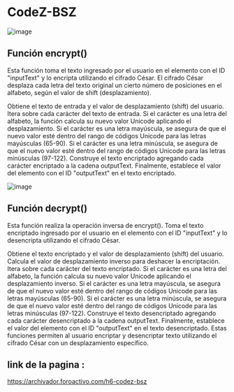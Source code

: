 # CodeZ-BSZ

![image](https://github.com/AvastrOficial/CodeZ-BSZ/assets/91764815/9a07a8a1-63ab-48f2-b633-0958ee140c87)

## Función encrypt()
Esta función toma el texto ingresado por el usuario en el elemento con el ID "inputText" y lo encripta utilizando el cifrado César. El cifrado César desplaza cada letra del texto original un cierto número de posiciones en el alfabeto, según el valor de shift (desplazamiento).

Obtiene el texto de entrada y el valor de desplazamiento (shift) del usuario.
Itera sobre cada carácter del texto de entrada.
Si el carácter es una letra del alfabeto, la función calcula su nuevo valor Unicode aplicando el desplazamiento.
Si el carácter es una letra mayúscula, se asegura de que el nuevo valor esté dentro del rango de códigos Unicode para las letras mayúsculas (65-90).
Si el carácter es una letra minúscula, se asegura de que el nuevo valor esté dentro del rango de códigos Unicode para las letras minúsculas (97-122).
Construye el texto encriptado agregando cada carácter encriptado a la cadena outputText.
Finalmente, establece el valor del elemento con el ID "outputText" en el texto encriptado.

![image](https://github.com/AvastrOficial/CodeZ-BSZ/assets/91764815/4006915e-a449-4caf-a93a-bae2fcdf6e3d)

## Función decrypt()
Esta función realiza la operación inversa de encrypt(). Toma el texto encriptado ingresado por el usuario en el elemento con el ID "inputText" y lo desencripta utilizando el cifrado César.

Obtiene el texto encriptado y el valor de desplazamiento (shift) del usuario.
Calcula el valor de desplazamiento inverso para deshacer la encriptación.
Itera sobre cada carácter del texto encriptado.
Si el carácter es una letra del alfabeto, la función calcula su nuevo valor Unicode aplicando el desplazamiento inverso.
Si el carácter es una letra mayúscula, se asegura de que el nuevo valor esté dentro del rango de códigos Unicode para las letras mayúsculas (65-90).
Si el carácter es una letra minúscula, se asegura de que el nuevo valor esté dentro del rango de códigos Unicode para las letras minúsculas (97-122).
Construye el texto desencriptado agregando cada carácter desencriptado a la cadena outputText.
Finalmente, establece el valor del elemento con el ID "outputText" en el texto desencriptado.
Estas funciones permiten al usuario encriptar y desencriptar texto utilizando el cifrado César con un desplazamiento específico.

## link de la pagina :
https://archivador.foroactivo.com/h6-codez-bsz	
